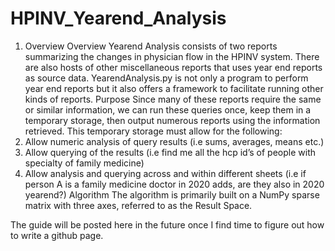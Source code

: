 # HPINV_Yearend_Analysis
1. Overview
Overview
Yearend Analysis consists of two reports summarizing the changes in physician flow in the HPINV system. There are also hosts of other miscellaneous reports that uses year end reports as source data. YearendAnalysis.py is not only a program to perform year end reports but it also offers a framework to facilitate running other kinds of reports.
Purpose
Since many of these reports require the same or similar information, we can run these queries once, keep them in a temporary storage, then output numerous reports using the information retrieved. This temporary storage must allow for the following:
1.	Allow numeric analysis of query results (i.e sums, averages, means etc.)
2.	Allow querying of the results (i.e find me all the hcp id’s of people with specialty of family medicine)
3.	Allow analysis and querying across and within different sheets (i.e if person A is a family medicine doctor in 2020 adds, are they also in 2020 yearend?)
Algorithm
The algorithm is primarily built on a NumPy sparse matrix with three axes, referred to as the Result Space.

The guide will be posted here in the future once I find time to figure out how to write a github page.
